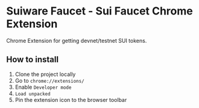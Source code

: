 # Suiware Faucet - Sui Faucet Chrome Extension

Chrome Extension for getting devnet/testnet SUI tokens.

## How to install

1. Clone the project locally
2. Go to `chrome://extensions/`
3. Enable `Developer mode`
4. `Load unpacked`
5. Pin the extension icon to the browser toolbar
